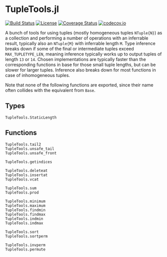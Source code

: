 # TupleTools.jl

[![Build Status](https://travis-ci.org/Jutho/TupleTools.jl.svg?branch=master)](https://travis-ci.org/Jutho/TupleTools.jl)
[![License](http://img.shields.io/badge/license-MIT-brightgreen.svg?style=flat)](LICENSE.md)
[![Coverage Status](https://coveralls.io/repos/Jutho/TupleTools.jl/badge.svg?branch=master&service=github)](https://coveralls.io/github/Jutho/TupleTools.jl?branch=master)
[![codecov.io](http://codecov.io/github/Jutho/TupleTools.jl/coverage.svg?branch=master)](http://codecov.io/github/Jutho/TupleTools.jl?branch=master)

A bunch of tools for using tuples (mostly homogeneous tuples `NTuple{N}`) as a collection
and performing a number of operations with an inferrable result, typically also an `NTuple{M}`
with inferrable length `M`. Type inference breaks down if some of the final or intermediate tuples
exceed `MAX_TUPLETYPE_LEN`, meaning inference typically works up to output tuples of
length `13` or `14`. Chosen implementations are typically faster than the corresponding functions
in base for those small tuple lengths, but can be slower for larger tuples. Inference also breaks
down for most functions in case of inhomogeneous tuples.

Note that none of the following functions are exported, since their name often collides with the equivalent from `Base`.

## Types

```@docs
TupleTools.StaticLength
```

## Functions

```@docs
TupleTools.tail2
TupleTools.unsafe_tail
TupleTools.unsafe_front
```

```@docs
TupleTools.getindices
```

```@docs
TupleTools.deleteat
TupleTools.insertat
TupleTools.vcat
```
```@docs
TupleTools.sum
TupleTools.prod
```

```@docs
TupleTools.minimum
TupleTools.maximum
TupleTools.findmin
TupleTools.findmax
TupleTools.indmin
TupleTools.indmax
```

```@docs
TupleTools.sort
TupleTools.sortperm
```

```@docs
TupleTools.invperm
TupleTools.permute
```
